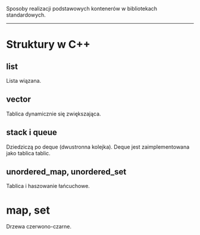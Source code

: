 Sposoby realizacji podstawowych kontenerów w bibliotekach standardowych.

---


# Struktury w C++

## list
Lista wiązana.

## vector
Tablica dynamicznie się zwiększająca.

## stack i queue
Dziedziczą po deque (dwustronna kolejka). Deque jest zaimplementowana jako tablica tablic.

## unordered_map, unordered_set
Tablica i haszowanie łańcuchowe.

# map, set
Drzewa czerwono-czarne.

